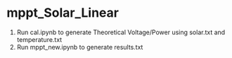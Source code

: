 # mppt_Solar_Linear

1. Run cal.ipynb to generate Theoretical Voltage/Power using solar.txt and temperature.txt
2. Run mppt_new.ipynb to generate results.txt
